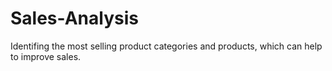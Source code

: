 # Sales-Analysis
Identifing the most selling product categories and products, which can help to improve sales.

